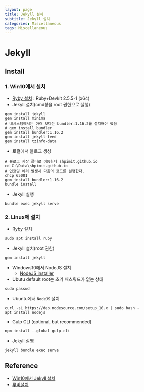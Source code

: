 ```yaml
---
layout: page
title: Jekyll 설치
subtitle: Jekyll 설치
categories: Miscellaneous
tags: Miscellaneous
---
```


# Jekyll

## Install

### 1. Win10에서 설치

* [Ryby 설치](https://rubyinstaller.org/downloads/) : Ruby+Devkit 2.5.5-1 (x64) 
* Jekyll 설치(cmd창을 root 권한으로 실행)

```shell
gem install jekyll
gem install minima
# 내시스템에서는 아래 보다는 bundler:1.16.2를 설치해야 했음
# gem install bundler
gem install bundler:1.16.2
gem install jekyll-feed
gem install tzinfo-data
```

* 로컬에서 블로그 생성

```shell
# 블로그 저장 폴더로 이동한다 shpimit.github.io
cd C:\Data\shpimit.github.io
# 인코딩 에러 발생시 다음의 코드를 실행한다.
chcp 65001
gem install bundler:1.16.2
bundle install
```

* Jekyll 실행

```shell
bundle exec jekyll serve
```  

### 2. Linux에 설치

* Ryby 설치

```shell
sudo apt install ruby
```

* Jekyll 설치(root 권한)

```shell
gem install jekyll
```

* Windows10에서 NodeJS 설치
  * [NodeJS installer](https://nodejs.org/en)
* Ubutu default root는 초기 패스워드가 없는 상태

```shell
sudo passwd
```  

* Ubuntu에서 `NodeJS` 설치

```shell
curl -sL https://deb.nodesource.com/setup_10.x | sudo bash -
apt install nodejs
```

* Gulp CLI (optional, but recommended)

```shell
npm install --global gulp-cli
```

* Jekyll 실행

```shell
jekyll bundle exec serve
```

## Reference
* [Win10에서 Jekyll 설치](https://shryu8902.github.io/jekyll/jekyll-on-windows/)
* [루비설치](https://www.ruby-lang.org/ko/documentation/installation/)